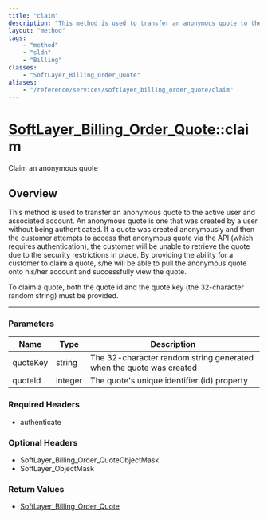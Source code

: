 ```yaml
---
title: "claim"
description: "This method is used to transfer an anonymous quote to the active user and associated account. An anonymous quote is one... "
layout: "method"
tags:
    - "method"
    - "sldn"
    - "Billing"
classes:
    - "SoftLayer_Billing_Order_Quote"
aliases:
    - "/reference/services/softlayer_billing_order_quote/claim"
---
```

# [SoftLayer_Billing_Order_Quote](/reference/services/SoftLayer_Billing_Order_Quote)::claim

Claim an anonymous quote


## Overview 
This method is used to transfer an anonymous quote to the active user and associated account. An anonymous quote is one that was created by a user without being authenticated. If a quote was created anonymously and then the customer attempts to access that anonymous quote via the API (which requires authentication), the customer will be unable to retrieve the quote due to the security restrictions in place. By providing the ability for a customer to claim a quote, s/he will be able to pull the anonymous quote onto his/her account and successfully view the quote. 

To claim a quote, both the quote id and the quote key (the 32-character random string) must be provided. 

-----

### Parameters 
|Name | Type | Description |
| --- | --- | --- |
|quoteKey| string| The 32-character random string generated when the quote was created|
|quoteId| integer| The quote's unique identifier (id) property|


### Required Headers
* authenticate


### Optional Headers
* SoftLayer_Billing_Order_QuoteObjectMask
* SoftLayer_ObjectMask

### Return Values
* <a href='/reference/datatypes/SoftLayer_Billing_Order_Quote'>SoftLayer_Billing_Order_Quote </a>




